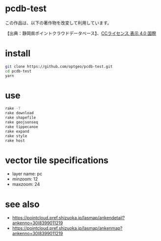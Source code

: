 # pcdb-test

この作品は、以下の著作物を改変して利用しています。

【出典：静岡県ポイントクラウドデータベース】、[CCライセンス 表示 4.0 国際](https://creativecommons.org/licenses/by/4.0/legalcode.ja)
 
# install
```zsh
git clone https://github.com/optgeo/pcdb-test.git
cd pcdb-test
yarn
```

# use
```zsh
rake -T
rake download
rake shapefile
rake geojsonseq
rake tippecanoe
rake expand
rake style
rake host
```

# vector tile specifications
- layer name: pc
- minzoom: 12
- maxzoom: 24

# see also
- https://pointcloud.pref.shizuoka.jp/lasmap/ankendetail?ankenno=30I8399011219
- https://pointcloud.pref.shizuoka.jp/lasmap/ankenmap?ankenno=30I8399011219


